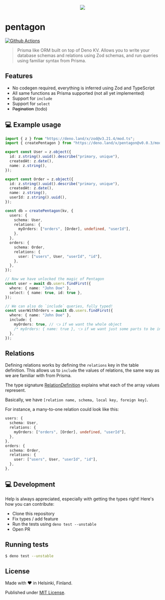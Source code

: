 <p align="center">
	<img src="https://github.com/skoshx/pentagon/raw/main/docs/pentagon-banner.png" />
</p>

# pentagon

[![Github Actions][github-actions-src]][github-actions-href]

> Prisma like ORM built on top of Deno KV. Allows you to write your database
> schemas and relations using Zod schemas, and run queries using familiar syntax
> from Prisma.

## Features

- No codegen required, everything is inferred using Zod and TypeScript
- All same functions as Prisma supported (not all yet implemented)
- Support for `include`
- Support for `select`
- ~~Pagination~~ (todo)

## 💻 Example usage

```typescript
import { z } from "https://deno.land/x/zod@v3.21.4/mod.ts";
import { createPentagon } from "https://deno.land/x/pentagon@v0.0.3/mod.ts";

export const User = z.object({
  id: z.string().uuid().describe("primary, unique"),
  createdAt: z.date(),
  name: z.string(),
});

export const Order = z.object({
  id: z.string().uuid().describe("primary, unique"),
  createdAt: z.date(),
  name: z.string(),
  userId: z.string().uuid(),
});

const db = createPentagon(kv, {
  users: {
    schema: User,
    relations: {
      myOrders: ["orders", [Order], undefined, "userId"],
    },
  },
  orders: {
    schema: Order,
    relations: {
      user: ["users", User, "userId", "id"],
    },
  },
});

// Now we have unlocked the magic of Pentagon
const user = await db.users.findFirst({
  where: { name: "John Doe" },
  select: { name: true, id: true },
});

// We can also do `include` queries, fully typed!
const userWithOrders = await db.users.findFirst({
  where: { name: "John Doe" },
  include: {
    myOrders: true, // 👈 if we want the whole object
    /* myOrders: { name: true }, 👈 if we want just some parts to be included */
  },
});
```

## Relations

Defining relations works by defining the `relations` key in the table
definition. This allows us to `include` the values of relations, the same way as
we are familiar with from Prisma.

The type signature
[RelationDefinition](https://github.com/skoshx/pentagon/blob/fae437d373df89a1610a998e940c92213d3134b3/src/types.ts#LL56C24-L56C24)
explains what each of the array values represent.

Basically, we have `[relation name, schema, local key, foreign key]`.

For instance, a many-to-one relation could look like this:

```typescript
users: {
  schema: User,
  relations: {
    myOrders: ["orders", [Order], undefined, "userId"],
  },
},
orders: {
  schema: Order,
  relations: {
    user: ["users", User, "userId", "id"],
  },
},
```

## 💻 Development

Help is always appreciated, especially with getting the types right! Here's how
you can contribute:

- Clone this repository
- Fix types / add feature
- Run the tests using `deno test --unstable`
- Open PR

## Running tests

```bash
$ deno test --unstable
```

## License

Made with ❤️ in Helsinki, Finland.

Published under [MIT License](./LICENSE).

<!-- Links -->

[github-actions-href]: https://github.com/skoshx/pentagon/actions/workflows/ci.yml

<!-- Badges -->

[github-actions-src]: https://github.com/skoshx/pentagon/actions/workflows/ci.yml/badge.svg
